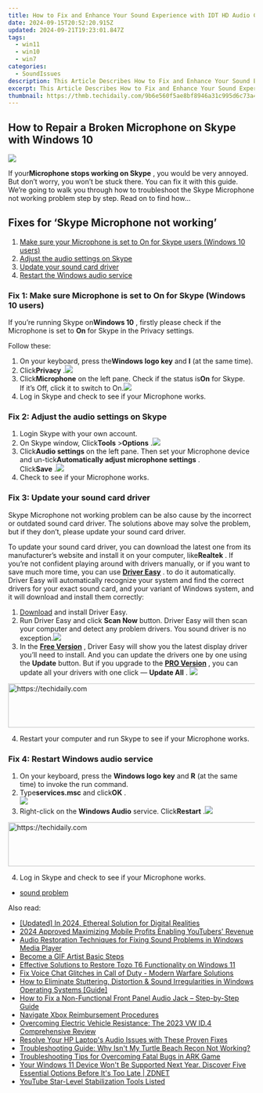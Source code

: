 ```yaml
---
title: How to Fix and Enhance Your Sound Experience with IDT HD Audio Codec Driver on Windows 10
date: 2024-09-15T20:52:20.915Z
updated: 2024-09-21T19:23:01.847Z
tags:
  - win11
  - win10
  - win7
categories:
  - SoundIssues
description: This Article Describes How to Fix and Enhance Your Sound Experience with IDT HD Audio Codec Driver on Windows 10
excerpt: This Article Describes How to Fix and Enhance Your Sound Experience with IDT HD Audio Codec Driver on Windows 10
thumbnail: https://thmb.techidaily.com/9b6e560f5ae8bf8946a31c995d6c73a4779b962b2219e90738423fb3fbbee898.jpg
---
```


## How to Repair a Broken Microphone on Skype with Windows 10

![](https://images.drivereasy.com/wp-content/uploads/2018/03/img_5ab602132d542.jpg)

 If your**Microphone stops working on Skype** , you would be very annoyed. But don’t worry, you won’t be stuck there. You can fix it with this guide. We’re going to walk you through how to troubleshoot the Skype Microphone not working problem step by step. Read on to find how…

## Fixes for ‘Skype Microphone not working’

1. [Make sure your Microphone is set to On for Skype users (Windows 10 users)](https://www.drivereasy.com/knowledge/fix-skype-microphone-not-working-on-windows-solved/#M1)
2. [Adjust the audio settings on Skype](https://tools.techidaily.com/drivereasy/download/)
3. [Update your sound card driver](https://tools.techidaily.com/drivereasy/download/)
4. [Restart the Windows audio service](https://tools.techidaily.com/drivereasy/download/)

###

### Fix 1: Make sure Microphone is set to On for Skype (Windows 10 users)

 If you’re running Skype on**Windows 10** , firstly please check if the Microphone is set to **On**  for Skype in the Privacy settings.

Follow these:

1. On your keyboard, press the**Windows logo key**  and **I** (at the same time).
2. Click**Privacy** .![](https://images.drivereasy.com/wp-content/uploads/2017/08/img_59968e2b7da45.png)
3. Click**Microphone** on the left pane. Check if the status is**On**  for Skype.  
 If it’s Off, click it to switch to On.![](https://images.drivereasy.com/wp-content/uploads/2017/08/img_59968e77b3c45.png)
4. Log in Skype and check to see if your Microphone works.

###

### Fix 2: Adjust the audio settings on Skype

1. Login Skype with your own account.
2. On Skype window, Click**Tools** \>**Options** .![](https://images.drivereasy.com/wp-content/uploads/2017/08/img_599a3fd935df2.png)
3. Click**Audio settings** on the left pane. Then set your Microphone device and un-tick**Automatically adjust microphone settings** .  
 Click**Save** .![](https://images.drivereasy.com/wp-content/uploads/2017/08/img_59969244028ac.jpg)
4. Check to see if your Microphone works.

###

### Fix 3: Update your sound card driver

 Skype Microphone not working problem can be also cause by the incorrect or outdated sound card driver. The solutions above may solve the problem, but if they don’t, please update your sound card driver.

 To update your sound card driver, you can download the latest one from its manufacturer’s website and install it on your computer, like**Realtek** . If you’re not confident playing around with drivers manually,  or if you want to save much more time, you can use **[Driver Easy](https://tools.techidaily.com/drivereasy/download/)**  . to do it automatically. Driver Easy will automatically recognize your system and find the correct drivers for your exact sound card, and your variant of Windows system, and it will download and install them correctly:

1. [Download](https://tools.techidaily.com/drivereasy/download/)  and install Driver Easy.
2. Run Driver Easy and click **Scan Now** button. Driver Easy will then scan your computer and detect any problem drivers. You sound driver is no exception.![](https://images.drivereasy.com/wp-content/uploads/2017/08/img_5992731451721.jpg)
3. In the **[Free Version](https://tools.techidaily.com/drivereasy/download/)**  , Driver Easy will show you the latest display driver you’ll need to install. And you can update the drivers one by one using the   **Update** button.  But if you upgrade to the **[PRO Version](https://tools.techidaily.com/drivereasy/download/)** , you can update all your drivers with one click — **Update All** . ![](https://images.drivereasy.com/wp-content/uploads/2017/08/img_5992c06e8e725.jpg)

<!-- affiliate ads begin -->
<a href="https://appsumo.8odi.net/c/5597632/2130874/7443" target="_top" id="2130874">
  <img src="//a.impactradius-go.com/display-ad/7443-2130874" border="0" alt="https://techidaily.com" width="728" height="90"/>
</a>
<img height="0" width="0" src="https://appsumo.8odi.net/i/5597632/2130874/7443" style="position:absolute;visibility:hidden;" border="0" />
<!-- affiliate ads end -->

4. Restart your computer and run Skype to see if your Microphone works.

###

### Fix 4: Restart Windows audio service

1. On your keyboard, press the **Windows logo** **key** and **R** (at the same time) to invoke the run command.
2. Type**services.msc** and click**OK** .  
![](https://images.drivereasy.com/wp-content/uploads/2017/08/img_5996978261d98.png)
3. Right-click on the **Windows Audio** service. Click**Restart** .![](https://images.drivereasy.com/wp-content/uploads/2017/08/img_5996976eeec58.jpg)

<!-- affiliate ads begin -->
<a href="https://appsumo.8odi.net/c/5597632/2151854/7443" target="_top" id="2151854">
  <img src="//a.impactradius-go.com/display-ad/7443-2151854" border="0" alt="https://techidaily.com" width="600" height="90"/>
</a>
<img height="0" width="0" src="https://appsumo.8odi.net/i/5597632/2151854/7443" style="position:absolute;visibility:hidden;" border="0" />
<!-- affiliate ads end -->

4. Log in Skype and check to see if your Microphone works.

* [sound problem](https://tools.techidaily.com/drivereasy/download/)

<ins class="adsbygoogle"
     style="display:block"
     data-ad-format="autorelaxed"
     data-ad-client="ca-pub-7571918770474297"
     data-ad-slot="1223367746"></ins>

<ins class="adsbygoogle"
     style="display:block"
     data-ad-client="ca-pub-7571918770474297"
     data-ad-slot="8358498916"
     data-ad-format="auto"
     data-full-width-responsive="true"></ins>

<span class="atpl-alsoreadstyle">Also read:</span>
<div><ul>
<li><a href="https://fox-blue.techidaily.com/updated-in-2024-ethereal-solution-for-digital-realities/"><u>[Updated] In 2024, Ethereal Solution for Digital Realities</u></a></li>
<li><a href="https://youtube-help.techidaily.com/2024-approved-maximizing-mobile-profits-enabling-youtubers-revenue/"><u>2024 Approved Maximizing Mobile Profits Enabling YouTubers' Revenue</u></a></li>
<li><a href="https://sound-issues.techidaily.com/audio-restoration-techniques-for-fixing-sound-problems-in-windows-media-player/"><u>Audio Restoration Techniques for Fixing Sound Problems in Windows Media Player</u></a></li>
<li><a href="https://article-posts.techidaily.com/become-a-gif-artist-basic-steps/"><u>Become a GIF Artist Basic Steps</u></a></li>
<li><a href="https://sound-issues.techidaily.com/effective-solutions-to-restore-tozo-t6-functionality-on-windows-11/"><u>Effective Solutions to Restore Tozo T6 Functionality on Windows 11</u></a></li>
<li><a href="https://sound-issues.techidaily.com/fix-voice-chat-glitches-in-call-of-duty-modern-warfare-solutions/"><u>Fix Voice Chat Glitches in Call of Duty - Modern Warfare Solutions</u></a></li>
<li><a href="https://sound-issues.techidaily.com/how-to-eliminate-stuttering-distortion-and-sound-irregularities-in-windows-operating-systems-guide/"><u>How to Eliminate Stuttering, Distortion & Sound Irregularities in Windows Operating Systems [Guide]</u></a></li>
<li><a href="https://sound-issues.techidaily.com/how-to-fix-a-non-functional-front-panel-audio-jack-step-by-step-guide/"><u>How to Fix a Non-Functional Front Panel Audio Jack – Step-by-Step Guide</u></a></li>
<li><a href="https://games-able.techidaily.com/navigate-xbox-reimbursement-procedures/"><u>Navigate Xbox Reimbursement Procedures</u></a></li>
<li><a href="https://techidaily.com/overcoming-electric-vehicle-resistance-the-2023-vw-id4-comprehensive-review/"><u>Overcoming Electric Vehicle Resistance: The 2023 VW ID.4 Comprehensive Review</u></a></li>
<li><a href="https://sound-issues.techidaily.com/resolve-your-hp-laptops-audio-issues-with-these-proven-fixes/"><u>Resolve Your HP Laptop's Audio Issues with These Proven Fixes</u></a></li>
<li><a href="https://sound-issues.techidaily.com/troubleshooting-guide-why-isnt-my-turtle-beach-recon-not-working/"><u>Troubleshooting Guide: Why Isn't My Turtle Beach Recon Not Working?</u></a></li>
<li><a href="https://win-solutions.techidaily.com/troubleshooting-tips-for-overcoming-fatal-bugs-in-ark-game/"><u>Troubleshooting Tips for Overcoming Fatal Bugs in ARK Game</u></a></li>
<li><a href="https://app-tips.techidaily.com/your-windows-11-device-wont-be-supported-next-year-discover-five-essential-options-before-its-too-late-zdnet/"><u>Your Windows 11 Device Won't Be Supported Next Year. Discover Five Essential Options Before It's Too Late | ZDNET</u></a></li>
<li><a href="https://youtube-videos.techidaily.com/youtube-star-level-stabilization-tools-listed/"><u>YouTube Star-Level Stabilization Tools Listed</u></a></li>
</ul></div>

